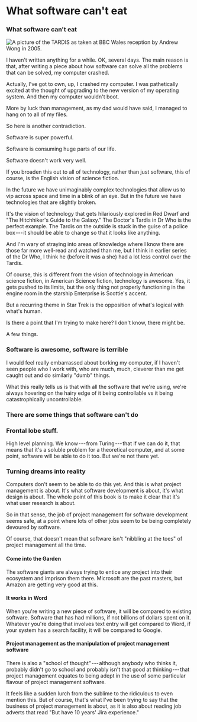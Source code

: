 What software can't eat 
=======================

### What software can't eat 

![A picture of the TARDIS as taken at BBC Wales reception by Andrew Wong
in 2005.](/assets/tardis.jpg)

I haven't written anything for a while. OK, several days. The main
reason is that, after writing a piece about how software can solve all
the problems that can be solved, my computer crashed.

Actually, I've got to own, up, I crashed my computer. I was pathetically
excited at the thought of upgrading to the new version of my operating
system. And then my computer wouldn't boot.

More by luck than management, as my dad would have said, I managed to
hang on to all of my files.

So here is another contradiction.

Software is super powerful.

Software is consuming huge parts of our life.

Software doesn't work very well.

If you broaden this out to all of technology, rather than just software,
this of course, is the English vision of science fiction.

In the future we have unimaginably complex technologies that allow us to
vip across space and time in a blink of an eye. But in the future we
have technologies that are slightly broken.

It's the vision of technology that gets hilariously explored in Red
Dwarf and "The Hitchhiker's Guide to the Galaxy." The Doctor's Tardis in
Dr Who is the perfect example. The Tardis on the outside is stuck in the
guise of a police box --- it should be able to change so that it looks
like anything.

And I'm wary of straying into areas of knowledge where I know there are
those far more well-read and watched than me, but I think in earlier
series of the Dr Who, I think he (before it was a she) had a lot less
control over the Tardis.

Of course, this is different from the vision of technology in American
science fiction, in American Science fiction, technology is awesome.
Yes, it gets pushed to its limits, but the only thing not properly
functioning in the engine room in the starship Enterprise is Scottie's
accent.

But a recurring theme in Star Trek is the opposition of what's logical
with what's human.

Is there a point that I'm trying to make here? I don't know, there might
be.

A few things.

### Software is awesome, software is terrible

I would feel really embarrassed about borking my computer, if I haven't
seen people who I work with, who are much, much, cleverer than me get
caught out and do similarly "dumb" things.

What this really tells us is that with all the software that we're
using, we're always hovering on the hairy edge of it being controllable
vs it being catastrophically uncontrollable.

### There are some things that software can't do 

### Frontal lobe stuff. 

High level planning. We know --- from Turing --- that if we can do it,
that means that it's a soluble problem for a theoretical computer, and
at some point, software will be able to do it too. But we're not there
yet.

### Turning dreams into reality 

Computers don't seem to be able to do this yet. And this is what project
management is about. It's what software development is about, it's what
design is about. The whole point of this book is to make it clear that
it's what user research is about.

So in that sense, the job of project management for software development
seems safe, at a point where lots of other jobs seem to be being
completely devoured by software.

Of course, that doesn't mean that software isn't "nibbling at the toes"
of project management all the time.

#### Come into the Garden 

The software giants are always trying to entice any project into their
ecosystem and imprison them there. Microsoft are the past masters, but
Amazon are getting very good at this.

#### It works in Word 

When you're writing a new piece of software, it will be compared to
existing software. Software that has had millions, if not billions of
dollars spent on it. Whatever you're doing that involves text entry will
get compared to Word, if your system has a search facility, it will be
compared to Google.

#### Project management as the manipulation of project management software 

There is also a "school of thought" --- although anybody who thinks it,
probably didn't go to school and probably isn't that good at
thinking --- that project management equates to being adept in the use
of some particular flavour of project management software.

It feels like a sudden lurch from the sublime to the ridiculous to even
mention this. But of course, that's what I've been trying to say that
the business of project management is about, as it is also about reading
job adverts that read "But have 10 years' Jira experience."
